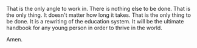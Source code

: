 That is the only angle to work in. There is nothing else to be done.
That is the only thing. It doesn't matter how long it takes. That is the only thing to be done. It is a rewriting of the education system. It will be the ultimate handbook for any young person in order to thrive in the world.

Amen.


